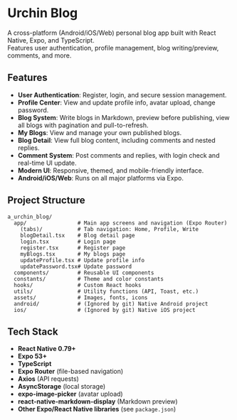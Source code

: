# Urchin Blog

A cross-platform (Android/iOS/Web) personal blog app built with React Native, Expo, and TypeScript.  
Features user authentication, profile management, blog writing/preview, comments, and more.

## Features

- **User Authentication**: Register, login, and secure session management.
- **Profile Center**: View and update profile info, avatar upload, change password.
- **Blog System**: Write blogs in Markdown, preview before publishing, view all blogs with pagination and pull-to-refresh.
- **My Blogs**: View and manage your own published blogs.
- **Blog Detail**: View full blog content, including comments and nested replies.
- **Comment System**: Post comments and replies, with login check and real-time UI update.
- **Modern UI**: Responsive, themed, and mobile-friendly interface.
- **Android/iOS/Web**: Runs on all major platforms via Expo.

## Project Structure

```
a_urchin_blog/
  app/                # Main app screens and navigation (Expo Router)
    (tabs)/           # Tab navigation: Home, Profile, Write
    blogDetail.tsx    # Blog detail page
    login.tsx         # Login page
    register.tsx      # Register page
    myBlogs.tsx       # My blogs page
    updateProfile.tsx # Update profile info
    updatePassword.tsx# Update password
  components/         # Reusable UI components
  constants/          # Theme and color constants
  hooks/              # Custom React hooks
  utils/              # Utility functions (API, Toast, etc.)
  assets/             # Images, fonts, icons
  android/            # (Ignored by git) Native Android project
  ios/                # (Ignored by git) Native iOS project
```

## Tech Stack

- **React Native 0.79+**
- **Expo 53+**
- **TypeScript**
- **Expo Router** (file-based navigation)
- **Axios** (API requests)
- **AsyncStorage** (local storage)
- **expo-image-picker** (avatar upload)
- **react-native-markdown-display** (Markdown preview)
- **Other Expo/React Native libraries** (see `package.json`)
